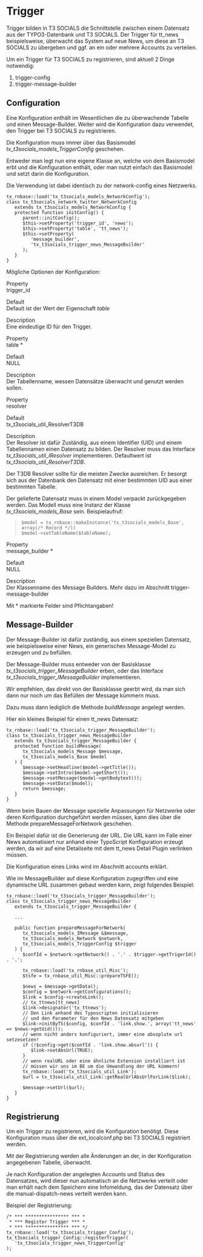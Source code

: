 Trigger
=======

Trigger bilden in T3 SOCIALS die Schnittstelle zwischen einem Datensatz aus der TYPO3-Datenbank und T3 SOCIALS. Der Trigger für tt\_news beispielsweise, überwacht das System auf neue News, um diese an T3 SOCIALS zu übergeben und ggf. an ein oder mehrere Accounts zu verteilen.

Um ein Trigger für T3 SOCIALS zu registrieren, sind aktuell 2 Dinge notwendig:

1.  trigger-config
2.  trigger-message-builder

Configuration
-------------

Eine Konfiguration enthält im Wesentlichen die zu überwachende Tabelle und einen Message-Builder. Weiter wird die Konfiguration dazu verwendet, den Trigger bei T3 SOCIALS zu registrieren.

Die Konfiguration muss immer über das Basismodel *tx\_t3socials\_models\_TriggerConfig* geschehen.

Entweder man legt nun eine eigene Klasse an, welche von dem Basismodel erbt und die Konfiguration enthält, oder man nutzt einfach das Basismodel und setzt darin die Konfiguration.

Die Verwendung ist dabei identisch zu der network-config eines Netzwerks.

~~~~ {.sourceCode .php}
tx_rnbase::load('tx_t3socials_models_NetworkConfig');
class tx_t3socials_network_twitter_NetworkConfig
   extends tx_t3socials_models_NetworkConfig {
   protected function initConfig() {
      parent::initConfig();
      $this->setProperty('trigger_id', 'news');
      $this->setProperty('table', 'tt_news');
      $this->setProperty(
         'message_builder',
         'tx_t3socials_trigger_news_MessageBuilder'
      );
   }
}
~~~~

Mögliche Optionen der Konfiguration:

Property  
trigger\_id

Default  
Default ist der Wert der Eigenschaft *table*

Description  
Eine eindeutige ID für den Trigger.

Property  
table \*

Default  
NULL

Description  
Der Tabellenname, wessen Datensätze überwacht und genutzt werden sollen.

Property  
resolver

Default  
tx\_t3socials\_util\_ResolverT3DB

Description  
Der Resolver ist dafür Zuständig, aus einem Identifier (UID) und einem Tabellennamen einen Datensatz zu bilden. Der Resolver muss das Interface *tx\_t3socials\_util\_IResolver* implementieren. Defaultwert ist *tx\_t3socials\_util\_ResolverT3DB*.

Der T3DB Resolver sollte für die meisten Zwecke ausreichen. Er besorgt sich aus der Datenbank den Datensatz mit einer bestimmten UID aus einer bestimmten Tabelle.

Der gelieferte Datensatz muss in einem Model verpackt zurückgegeben werden. Das Modell muss eine Instanz der Klasse *tx\_t3socials\_models\_Base* sein. Beispielaufruf:

> ~~~~ {.sourceCode .php}
> $model = tx_rnbase::makeInstance('tx_t3socials_models_Base', array(/* Record */))
> $model->setTableName($tableName);
> ~~~~

Property  
message\_builder \*

Default  
NULL

Description  
Der Klassenname des Message Builders. Mehr dazu im Abschnitt trigger-message-builder

Mit \* markierte Felder sind Pflichtangaben!

Message-Builder
---------------

Der Message-Builder ist dafür zuständig, aus einem speziellen Datensatz, wie beispielsweise einer News, ein generisches Message-Model zu erzeugen und zu befüllen.

Der Message-Builder muss entweder von der Basisklasse *tx\_t3socials\_trigger\_MessageBuilder* erben, oder das Interface *tx\_t3socials\_trigger\_IMessageBuilder* implementieren.

Wir empfehlen, das direkt von der Basisklasse geerbt wird, da man sich dann nur noch um das Befüllen der Message kümmern muss.

Dazu muss dann lediglich die Methode *buildMessage* angelegt werden.

Hier ein kleines Beispiel für einen tt\_news Datensatz:

~~~~ {.sourceCode .php}
tx_rnbase::load('tx_t3socials_trigger_MessageBuilder');
class tx_t3socials_trigger_news_MessageBuilder
   extends tx_t3socials_trigger_MessageBuilder {
   protected function buildMessage(
      tx_t3socials_models_Message $message,
      tx_t3socials_models_Base $model
   ) {
      $message->setHeadline($model->getTitle());
      $message->setIntro($model->getShort());
      $message->setMessage($model->getBodytext());
      $message->setData($model);
      return $message;
   }
}
~~~~

Wenn beim Bauen der Message spezielle Anpassungen für Netzwerke oder deren Konfiguration durchgeführt werden müssen, kann dies über die Methode prepareMessageForNetwork geschehen.

Ein Beispiel dafür ist die Generierung der URL. Die URL kann im Falle einer News automatisiert nur anhand einer TypoScript Konfiguration erzeugt werden, da wir auf eine Detailseite mit dem tt\_news Detail Plugin verlinken müssen.

Die Konfiguration eines Links wird im Abschnitt accounts erklärt.

Wie im MessageBuilder auf diese Konfiguration zugegriffen und eine dynamische URL zusammen gebaut werden kann, zeigt folgendes Beispiel:

~~~~ {.sourceCode .php}
tx_rnbase::load('tx_t3socials_trigger_MessageBuilder');
class tx_t3socials_trigger_news_MessageBuilder
   extends tx_t3socials_trigger_MessageBuilder {

   ...

   public function prepareMessageForNetwork(
      tx_t3socials_models_IMessage &$message,
      tx_t3socials_models_Network $network,
      tx_t3socials_models_TriggerConfig $trigger
   ) {
      $confId = $network->getNetwork() . '.' . $trigger->getTrigerId() . '.';

      tx_rnbase::load('tx_rnbase_util_Misc');
      $tsfe = tx_rnbase_util_Misc::prepareTSFE();

      $news = $message->getData();
      $config = $network->getConfigurations();
      $link = $config->createLink();
      // tx_ttnews[tt_news]
      $link->designator('tx_ttnews');
      // Den Link anhand des Typoscripten initialisieren
      // und den Parameter für den News Datensatz mitgeben
      $link->initByTS($config, $confId . 'link.show.', array('tt_news' => $news->getUid()));
      // wenn nicht anders konfiguriert, immer eine absoplute url setzesetzen!
      if (!$config->get($confId . 'link.show.absurl')) {
         $link->setAbsUrl(TRUE);
      }
      // wenn realURL oder eine ähnliche Extension installiert ist
      // müssen wir uns im BE um die Umwandlung der URL kümmern!
      tx_rnbase::load('tx_t3socials_util_Link');
      $url = tx_t3socials_util_Link::getRealUrlAbsUrlForLink($link);

      $message->setUrl($url);
   }
}
~~~~

Registrierung
-------------

Um ein Trigger zu registrieren, wird die Konfiguration benötigt. Diese Konfiguration muss über die ext\_localconf.php bei T3 SOCIALS registriert werden.

Mit der Registrierung werden alle Änderungen an der, in der Konfiguration angegebenen Tabelle, überwacht.

Je nach Konfiguration der angelegten Accounts und Status des Datensatzes, wird dieser nun automatisch an die Netzwerke verteilt oder man erhält nach dem Speichern eine Infomeldung, das der Datensatz über die manual-dispatch-news verteilt werden kann.

Beispiel der Registrierung:

~~~~ {.sourceCode .php}
/* *** **************** *** *
 * *** Register Trigger *** *
 * *** **************** *** */
tx_rnbase::load('tx_t3socials_trigger_Config');
tx_t3socials_trigger_Config::registerTrigger(
   'tx_t3socials_trigger_news_TriggerConfig'
);
~~~~
